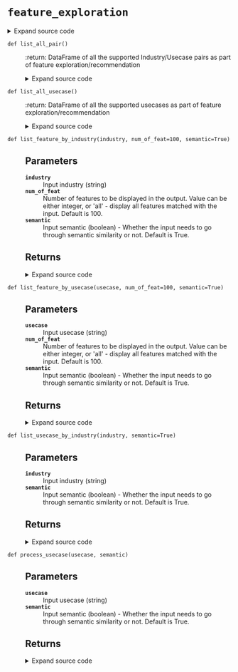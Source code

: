 # <code>feature_exploration</code>
<details class="source">
<summary>
<span>Expand source code</span>
</summary>
<pre>
```python
import pandas as pd
import numpy as np
from sentence_transformers import SentenceTransformer
from sentence_transformers import util

model_fer = SentenceTransformer("all-mpnet-base-v2")
input_path_fer = "https://raw.githubusercontent.com/anovos/anovos/main/data/feature_recommender/flatten_fr_db.csv"
df_input_fer = pd.read_csv(input_path_fer)
df_input_fer = df_input_fer.rename(columns=lambda x: x.strip().replace(" ", "_"))
feature_name_column = str(df_input_fer.columns.tolist()[0])
feature_desc_column = str(df_input_fer.columns.tolist()[1])
industry_column = str(df_input_fer.columns.tolist()[2])
usecase_column = str(df_input_fer.columns.tolist()[3])
source_column = str(df_input_fer.columns.tolist()[4])


def list_all_industry():
    """:return: DataFrame of all the supported industries as part of feature exploration/recommendation"""
    odf_uni = df_input_fer.iloc[:, 2].unique()
    odf = pd.DataFrame(odf_uni, columns=["Industry"])
    return odf


def list_all_usecase():
    """:return: DataFrame of all the supported usecases as part of feature exploration/recommendation"""
    odf_uni = df_input_fer.iloc[:, 3].unique()
    odf = pd.DataFrame(odf_uni, columns=["Usecase"])
    return odf


def list_all_pair():
    """:return: DataFrame of all the supported Industry/Usecase pairs as part of feature exploration/recommendation"""
    odf = df_input_fer.iloc[:, [2, 3]].drop_duplicates(keep="last", ignore_index=True)
    return odf


def process_usecase(usecase, semantic):
    """

    Parameters
    ----------
    usecase
        Input usecase (string)
    semantic
        Input semantic (boolean) - Whether the input needs to go through semantic similarity or not. Default is True.

    Returns
    -------

    """
    if type(semantic) != bool:
        raise TypeError("Invalid input for semantic")
    if type(usecase) != str:
        raise TypeError("Invalid input for usecase")
    usecase = usecase.lower().strip()
    usecase = usecase.replace("[^A-Za-z0-9 ]+", " ")
    all_usecase = list_all_usecase()["Usecase"].to_list()
    if semantic and usecase not in all_usecase:
        all_usecase_embeddings = model_fer.encode(all_usecase, convert_to_tensor=True)
        usecase_embeddings = model_fer.encode(usecase, convert_to_tensor=True)
        cos_scores = util.pytorch_cos_sim(usecase_embeddings, all_usecase_embeddings)[0]
        first_match_index = int(np.argpartition(-cos_scores, 0)[0])
        processed_usecase = all_usecase[first_match_index]
        print(
            "Given input Usecase is not available. Showing the most semantically relevant Usecase result: ",
            processed_usecase,
        )
    else:
        processed_usecase = usecase
    return processed_usecase


def process_industry(industry, semantic):
    """

    Parameters
    ----------
    industry
        Input industry (string)
    semantic
        Input semantic (boolean) - Whether the input needs to go through semantic similarity or not. Default is True.

    Returns
    -------

    """
    if type(semantic) != bool:
        raise TypeError("Invalid input for semantic")
    if type(industry) != str:
        raise TypeError("Invalid input for industry")
    industry = industry.lower().strip()
    industry = industry.replace("[^A-Za-z0-9 ]+", " ")
    all_industry = list_all_industry()["Industry"].to_list()
    if semantic and industry not in all_industry:
        all_industry_embeddings = model_fer.encode(all_industry, convert_to_tensor=True)
        industry_embeddings = model_fer.encode(industry, convert_to_tensor=True)
        cos_scores = util.pytorch_cos_sim(industry_embeddings, all_industry_embeddings)[
            0
        ]
        first_match_index = int(np.argpartition(-cos_scores, 0)[0])
        processed_industry = all_industry[first_match_index]
        print(
            "Given input Industry is not available. Showing the most semantically relevant Industry result: ",
            processed_industry,
        )
    else:
        processed_industry = industry
    return processed_industry


def list_usecase_by_industry(industry, semantic=True):
    """

    Parameters
    ----------
    industry
        Input industry (string)
    semantic
        Input semantic (boolean) - Whether the input needs to go through semantic similarity or not. Default is True.

    Returns
    -------

    """
    industry = process_industry(industry, semantic)
    odf = pd.DataFrame(df_input_fer.loc[df_input_fer.iloc[:, 2] == industry].iloc[:, 3])
    odf = odf.drop_duplicates(keep="last", ignore_index=True)
    return odf


def list_industry_by_usecase(usecase, semantic=True):
    """

    Parameters
    ----------
    usecase
        Input usecase (string)
    semantic
        Input semantic (boolean) - Whether the input needs to go through semantic similarity or not. Default is True.

    Returns
    -------

    """
    usecase = process_usecase(usecase, semantic)
    odf = pd.DataFrame(df_input_fer.loc[df_input_fer.iloc[:, 3] == usecase].iloc[:, 2])
    odf = odf.drop_duplicates(keep="last", ignore_index=True)
    return odf


def list_feature_by_industry(industry, num_of_feat=100, semantic=True):
    """

    Parameters
    ----------
    industry
        Input industry (string)
    num_of_feat
        Number of features to be displayed in the output.
        Value can be either integer, or 'all' - display all features matched with the input. Default is 100.
    semantic
        Input semantic (boolean) - Whether the input needs to go through semantic similarity or not. Default is True.

    Returns
    -------

    """
    if type(num_of_feat) != int or num_of_feat < 0:
        if num_of_feat != "all":
            raise TypeError("Invalid input for num_of_feat")
    industry = process_industry(industry, semantic)
    odf = df_input_fer.loc[df_input_fer.iloc[:, 2] == industry].drop_duplicates(
        keep="last", ignore_index=True
    )
    if len(odf) > 0:
        odf["count"] = odf.groupby(usecase_column)[usecase_column].transform("count")
        odf.sort_values("count", inplace=True, ascending=False)
        odf = odf.drop("count", axis=1)
        if num_of_feat != "all":
            odf = odf.head(num_of_feat).reset_index(drop=True)
        else:
            odf = odf.reset_index(drop=True)
    return odf


def list_feature_by_usecase(usecase, num_of_feat=100, semantic=True):
    """

    Parameters
    ----------
    usecase
        Input usecase (string)
    num_of_feat
        Number of features to be displayed in the output.
        Value can be either integer, or 'all' - display all features matched with the input.  Default is 100.
    semantic
        Input semantic (boolean) - Whether the input needs to go through semantic similarity or not. Default is True.

    Returns
    -------

    """
    if type(num_of_feat) != int or num_of_feat < 0:
        if num_of_feat != "all":
            raise TypeError("Invalid input for num_of_feat")
    usecase = process_usecase(usecase, semantic)
    odf = df_input_fer.loc[df_input_fer.iloc[:, 3] == usecase].drop_duplicates(
        keep="last", ignore_index=True
    )
    if len(odf) > 0:
        odf["count"] = odf.groupby(industry_column)[industry_column].transform("count")
        odf.sort_values("count", inplace=True, ascending=False)
        odf = odf.drop("count", axis=1)
        if num_of_feat != "all":
            odf = odf.head(num_of_feat).reset_index(drop=True)
        else:
            odf = odf.reset_index(drop=True)
    return odf


def list_feature_by_pair(industry, usecase, num_of_feat=100, semantic=True):
    """

    Parameters
    ----------
    industry
        Input industry (string)
    usecase
        Input usecase (string)
    num_of_feat
        Number of features to be displayed in the output.
        Value can be either integer, or 'all' - display all features matched with the input.  Default is 100.
    semantic
        Input semantic (boolean) - Whether the input needs to go through semantic similarity or not. Default is True.

    Returns
    -------

    """
    if type(num_of_feat) != int or num_of_feat < 0:
        if num_of_feat != "all":
            raise TypeError("Invalid input for num_of_feat")
    industry = process_industry(industry, semantic)
    usecase = process_usecase(usecase, semantic)
    if num_of_feat != "all":
        odf = (
            df_input_fer.loc[
                (df_input_fer.iloc[:, 2] == industry)
                & (df_input_fer.iloc[:, 3] == usecase)
            ]
            .drop_duplicates(keep="last", ignore_index=True)
            .head(num_of_feat)
        )
    else:
        odf = df_input_fer.loc[
            (df_input_fer.iloc[:, 2] == industry) & (df_input_fer.iloc[:, 3] == usecase)
        ].drop_duplicates(keep="last", ignore_index=True)
    return odf
```
</pre>
</details>
## Functions
<dl>
<dt id="anovos.feature_recommender.feature_exploration.list_all_industry"><code class="name flex">
<span>def <span class="ident">list_all_industry</span></span>(<span>)</span>
</code></dt>
<dd>
<div class="desc"><p>:return: DataFrame of all the supported industries as part of feature exploration/recommendation</p></div>
<details class="source">
<summary>
<span>Expand source code</span>
</summary>
<pre>
```python
def list_all_industry():
    """:return: DataFrame of all the supported industries as part of feature exploration/recommendation"""
    odf_uni = df_input_fer.iloc[:, 2].unique()
    odf = pd.DataFrame(odf_uni, columns=["Industry"])
    return odf
```
</pre>
</details>
</dd>
<dt id="anovos.feature_recommender.feature_exploration.list_all_pair"><code class="name flex">
<span>def <span class="ident">list_all_pair</span></span>(<span>)</span>
</code></dt>
<dd>
<div class="desc"><p>:return: DataFrame of all the supported Industry/Usecase pairs as part of feature exploration/recommendation</p></div>
<details class="source">
<summary>
<span>Expand source code</span>
</summary>
<pre>
```python
def list_all_pair():
    """:return: DataFrame of all the supported Industry/Usecase pairs as part of feature exploration/recommendation"""
    odf = df_input_fer.iloc[:, [2, 3]].drop_duplicates(keep="last", ignore_index=True)
    return odf
```
</pre>
</details>
</dd>
<dt id="anovos.feature_recommender.feature_exploration.list_all_usecase"><code class="name flex">
<span>def <span class="ident">list_all_usecase</span></span>(<span>)</span>
</code></dt>
<dd>
<div class="desc"><p>:return: DataFrame of all the supported usecases as part of feature exploration/recommendation</p></div>
<details class="source">
<summary>
<span>Expand source code</span>
</summary>
<pre>
```python
def list_all_usecase():
    """:return: DataFrame of all the supported usecases as part of feature exploration/recommendation"""
    odf_uni = df_input_fer.iloc[:, 3].unique()
    odf = pd.DataFrame(odf_uni, columns=["Usecase"])
    return odf
```
</pre>
</details>
</dd>
<dt id="anovos.feature_recommender.feature_exploration.list_feature_by_industry"><code class="name flex">
<span>def <span class="ident">list_feature_by_industry</span></span>(<span>industry, num_of_feat=100, semantic=True)</span>
</code></dt>
<dd>
<div class="desc"><h2 id="parameters">Parameters</h2>
<dl>
<dt><strong><code>industry</code></strong></dt>
<dd>Input industry (string)</dd>
<dt><strong><code>num_of_feat</code></strong></dt>
<dd>Number of features to be displayed in the output.
Value can be either integer, or 'all' - display all features matched with the input. Default is 100.</dd>
<dt><strong><code>semantic</code></strong></dt>
<dd>Input semantic (boolean) - Whether the input needs to go through semantic similarity or not. Default is True.</dd>
</dl>
<h2 id="returns">Returns</h2></div>
<details class="source">
<summary>
<span>Expand source code</span>
</summary>
<pre>
```python
def list_feature_by_industry(industry, num_of_feat=100, semantic=True):
    """

    Parameters
    ----------
    industry
        Input industry (string)
    num_of_feat
        Number of features to be displayed in the output.
        Value can be either integer, or 'all' - display all features matched with the input. Default is 100.
    semantic
        Input semantic (boolean) - Whether the input needs to go through semantic similarity or not. Default is True.

    Returns
    -------

    """
    if type(num_of_feat) != int or num_of_feat < 0:
        if num_of_feat != "all":
            raise TypeError("Invalid input for num_of_feat")
    industry = process_industry(industry, semantic)
    odf = df_input_fer.loc[df_input_fer.iloc[:, 2] == industry].drop_duplicates(
        keep="last", ignore_index=True
    )
    if len(odf) > 0:
        odf["count"] = odf.groupby(usecase_column)[usecase_column].transform("count")
        odf.sort_values("count", inplace=True, ascending=False)
        odf = odf.drop("count", axis=1)
        if num_of_feat != "all":
            odf = odf.head(num_of_feat).reset_index(drop=True)
        else:
            odf = odf.reset_index(drop=True)
    return odf
```
</pre>
</details>
</dd>
<dt id="anovos.feature_recommender.feature_exploration.list_feature_by_pair"><code class="name flex">
<span>def <span class="ident">list_feature_by_pair</span></span>(<span>industry, usecase, num_of_feat=100, semantic=True)</span>
</code></dt>
<dd>
<div class="desc"><h2 id="parameters">Parameters</h2>
<dl>
<dt><strong><code>industry</code></strong></dt>
<dd>Input industry (string)</dd>
<dt><strong><code>usecase</code></strong></dt>
<dd>Input usecase (string)</dd>
<dt><strong><code>num_of_feat</code></strong></dt>
<dd>Number of features to be displayed in the output.
Value can be either integer, or 'all' - display all features matched with the input.
Default is 100.</dd>
<dt><strong><code>semantic</code></strong></dt>
<dd>Input semantic (boolean) - Whether the input needs to go through semantic similarity or not. Default is True.</dd>
</dl>
<h2 id="returns">Returns</h2></div>
<details class="source">
<summary>
<span>Expand source code</span>
</summary>
<pre>
```python
def list_feature_by_pair(industry, usecase, num_of_feat=100, semantic=True):
    """

    Parameters
    ----------
    industry
        Input industry (string)
    usecase
        Input usecase (string)
    num_of_feat
        Number of features to be displayed in the output.
        Value can be either integer, or 'all' - display all features matched with the input.  Default is 100.
    semantic
        Input semantic (boolean) - Whether the input needs to go through semantic similarity or not. Default is True.

    Returns
    -------

    """
    if type(num_of_feat) != int or num_of_feat < 0:
        if num_of_feat != "all":
            raise TypeError("Invalid input for num_of_feat")
    industry = process_industry(industry, semantic)
    usecase = process_usecase(usecase, semantic)
    if num_of_feat != "all":
        odf = (
            df_input_fer.loc[
                (df_input_fer.iloc[:, 2] == industry)
                & (df_input_fer.iloc[:, 3] == usecase)
            ]
            .drop_duplicates(keep="last", ignore_index=True)
            .head(num_of_feat)
        )
    else:
        odf = df_input_fer.loc[
            (df_input_fer.iloc[:, 2] == industry) & (df_input_fer.iloc[:, 3] == usecase)
        ].drop_duplicates(keep="last", ignore_index=True)
    return odf
```
</pre>
</details>
</dd>
<dt id="anovos.feature_recommender.feature_exploration.list_feature_by_usecase"><code class="name flex">
<span>def <span class="ident">list_feature_by_usecase</span></span>(<span>usecase, num_of_feat=100, semantic=True)</span>
</code></dt>
<dd>
<div class="desc"><h2 id="parameters">Parameters</h2>
<dl>
<dt><strong><code>usecase</code></strong></dt>
<dd>Input usecase (string)</dd>
<dt><strong><code>num_of_feat</code></strong></dt>
<dd>Number of features to be displayed in the output.
Value can be either integer, or 'all' - display all features matched with the input.
Default is 100.</dd>
<dt><strong><code>semantic</code></strong></dt>
<dd>Input semantic (boolean) - Whether the input needs to go through semantic similarity or not. Default is True.</dd>
</dl>
<h2 id="returns">Returns</h2></div>
<details class="source">
<summary>
<span>Expand source code</span>
</summary>
<pre>
```python
def list_feature_by_usecase(usecase, num_of_feat=100, semantic=True):
    """

    Parameters
    ----------
    usecase
        Input usecase (string)
    num_of_feat
        Number of features to be displayed in the output.
        Value can be either integer, or 'all' - display all features matched with the input.  Default is 100.
    semantic
        Input semantic (boolean) - Whether the input needs to go through semantic similarity or not. Default is True.

    Returns
    -------

    """
    if type(num_of_feat) != int or num_of_feat < 0:
        if num_of_feat != "all":
            raise TypeError("Invalid input for num_of_feat")
    usecase = process_usecase(usecase, semantic)
    odf = df_input_fer.loc[df_input_fer.iloc[:, 3] == usecase].drop_duplicates(
        keep="last", ignore_index=True
    )
    if len(odf) > 0:
        odf["count"] = odf.groupby(industry_column)[industry_column].transform("count")
        odf.sort_values("count", inplace=True, ascending=False)
        odf = odf.drop("count", axis=1)
        if num_of_feat != "all":
            odf = odf.head(num_of_feat).reset_index(drop=True)
        else:
            odf = odf.reset_index(drop=True)
    return odf
```
</pre>
</details>
</dd>
<dt id="anovos.feature_recommender.feature_exploration.list_industry_by_usecase"><code class="name flex">
<span>def <span class="ident">list_industry_by_usecase</span></span>(<span>usecase, semantic=True)</span>
</code></dt>
<dd>
<div class="desc"><h2 id="parameters">Parameters</h2>
<dl>
<dt><strong><code>usecase</code></strong></dt>
<dd>Input usecase (string)</dd>
<dt><strong><code>semantic</code></strong></dt>
<dd>Input semantic (boolean) - Whether the input needs to go through semantic similarity or not. Default is True.</dd>
</dl>
<h2 id="returns">Returns</h2></div>
<details class="source">
<summary>
<span>Expand source code</span>
</summary>
<pre>
```python
def list_industry_by_usecase(usecase, semantic=True):
    """

    Parameters
    ----------
    usecase
        Input usecase (string)
    semantic
        Input semantic (boolean) - Whether the input needs to go through semantic similarity or not. Default is True.

    Returns
    -------

    """
    usecase = process_usecase(usecase, semantic)
    odf = pd.DataFrame(df_input_fer.loc[df_input_fer.iloc[:, 3] == usecase].iloc[:, 2])
    odf = odf.drop_duplicates(keep="last", ignore_index=True)
    return odf
```
</pre>
</details>
</dd>
<dt id="anovos.feature_recommender.feature_exploration.list_usecase_by_industry"><code class="name flex">
<span>def <span class="ident">list_usecase_by_industry</span></span>(<span>industry, semantic=True)</span>
</code></dt>
<dd>
<div class="desc"><h2 id="parameters">Parameters</h2>
<dl>
<dt><strong><code>industry</code></strong></dt>
<dd>Input industry (string)</dd>
<dt><strong><code>semantic</code></strong></dt>
<dd>Input semantic (boolean) - Whether the input needs to go through semantic similarity or not. Default is True.</dd>
</dl>
<h2 id="returns">Returns</h2></div>
<details class="source">
<summary>
<span>Expand source code</span>
</summary>
<pre>
```python
def list_usecase_by_industry(industry, semantic=True):
    """

    Parameters
    ----------
    industry
        Input industry (string)
    semantic
        Input semantic (boolean) - Whether the input needs to go through semantic similarity or not. Default is True.

    Returns
    -------

    """
    industry = process_industry(industry, semantic)
    odf = pd.DataFrame(df_input_fer.loc[df_input_fer.iloc[:, 2] == industry].iloc[:, 3])
    odf = odf.drop_duplicates(keep="last", ignore_index=True)
    return odf
```
</pre>
</details>
</dd>
<dt id="anovos.feature_recommender.feature_exploration.process_industry"><code class="name flex">
<span>def <span class="ident">process_industry</span></span>(<span>industry, semantic)</span>
</code></dt>
<dd>
<div class="desc"><h2 id="parameters">Parameters</h2>
<dl>
<dt><strong><code>industry</code></strong></dt>
<dd>Input industry (string)</dd>
<dt><strong><code>semantic</code></strong></dt>
<dd>Input semantic (boolean) - Whether the input needs to go through semantic similarity or not. Default is True.</dd>
</dl>
<h2 id="returns">Returns</h2></div>
<details class="source">
<summary>
<span>Expand source code</span>
</summary>
<pre>
```python
def process_industry(industry, semantic):
    """

    Parameters
    ----------
    industry
        Input industry (string)
    semantic
        Input semantic (boolean) - Whether the input needs to go through semantic similarity or not. Default is True.

    Returns
    -------

    """
    if type(semantic) != bool:
        raise TypeError("Invalid input for semantic")
    if type(industry) != str:
        raise TypeError("Invalid input for industry")
    industry = industry.lower().strip()
    industry = industry.replace("[^A-Za-z0-9 ]+", " ")
    all_industry = list_all_industry()["Industry"].to_list()
    if semantic and industry not in all_industry:
        all_industry_embeddings = model_fer.encode(all_industry, convert_to_tensor=True)
        industry_embeddings = model_fer.encode(industry, convert_to_tensor=True)
        cos_scores = util.pytorch_cos_sim(industry_embeddings, all_industry_embeddings)[
            0
        ]
        first_match_index = int(np.argpartition(-cos_scores, 0)[0])
        processed_industry = all_industry[first_match_index]
        print(
            "Given input Industry is not available. Showing the most semantically relevant Industry result: ",
            processed_industry,
        )
    else:
        processed_industry = industry
    return processed_industry
```
</pre>
</details>
</dd>
<dt id="anovos.feature_recommender.feature_exploration.process_usecase"><code class="name flex">
<span>def <span class="ident">process_usecase</span></span>(<span>usecase, semantic)</span>
</code></dt>
<dd>
<div class="desc"><h2 id="parameters">Parameters</h2>
<dl>
<dt><strong><code>usecase</code></strong></dt>
<dd>Input usecase (string)</dd>
<dt><strong><code>semantic</code></strong></dt>
<dd>Input semantic (boolean) - Whether the input needs to go through semantic similarity or not. Default is True.</dd>
</dl>
<h2 id="returns">Returns</h2></div>
<details class="source">
<summary>
<span>Expand source code</span>
</summary>
<pre>
```python
def process_usecase(usecase, semantic):
    """

    Parameters
    ----------
    usecase
        Input usecase (string)
    semantic
        Input semantic (boolean) - Whether the input needs to go through semantic similarity or not. Default is True.

    Returns
    -------

    """
    if type(semantic) != bool:
        raise TypeError("Invalid input for semantic")
    if type(usecase) != str:
        raise TypeError("Invalid input for usecase")
    usecase = usecase.lower().strip()
    usecase = usecase.replace("[^A-Za-z0-9 ]+", " ")
    all_usecase = list_all_usecase()["Usecase"].to_list()
    if semantic and usecase not in all_usecase:
        all_usecase_embeddings = model_fer.encode(all_usecase, convert_to_tensor=True)
        usecase_embeddings = model_fer.encode(usecase, convert_to_tensor=True)
        cos_scores = util.pytorch_cos_sim(usecase_embeddings, all_usecase_embeddings)[0]
        first_match_index = int(np.argpartition(-cos_scores, 0)[0])
        processed_usecase = all_usecase[first_match_index]
        print(
            "Given input Usecase is not available. Showing the most semantically relevant Usecase result: ",
            processed_usecase,
        )
    else:
        processed_usecase = usecase
    return processed_usecase
```
</pre>
</details>
</dd>
</dl>